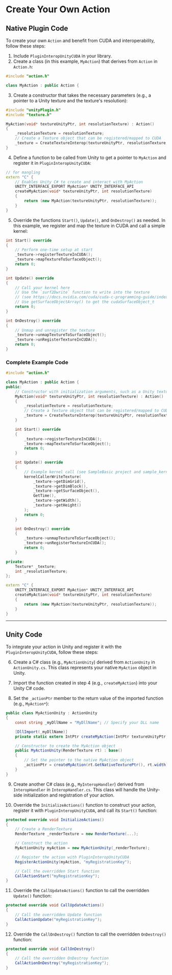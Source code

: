 # Create Your Own Action

## Native Plugin Code

To create your own `Action` and benefit from CUDA and interoperability, follow these steps:

1. Include `PluginInteropUnityCUDA` in your library.
2. Create a class (in this example, `MyAction`) that derives from `Action` in `Action.h`:

```cpp
#include "action.h"

class MyAction : public Action {
```

3. Create a constructor that takes the necessary parameters (e.g., a pointer to a Unity texture and the texture's resolution):

```cpp
#include "unityPlugin.h"
#include "texture.h"

MyAction(void* textureUnityPtr, int resolutionTexture) : Action() 
{
    _resolutionTexture = resolutionTexture;
    // Create a Texture object that can be registered/mapped to CUDA
    _texture = CreateTextureInterop(textureUnityPtr, resolutionTexture, resolutionTexture);
}
```

4. Define a function to be called from Unity to get a pointer to `MyAction` and register it in `PluginInteropUnityCUDA`:

```cpp
// for mangling
extern "C" {
    // Enables Unity C# to create and interact with MyAction
    UNITY_INTERFACE_EXPORT MyAction* UNITY_INTERFACE_API 
    createMyAction(void* textureUnityPtr, int resolutionTexture)
    {
        return (new MyAction(textureUnityPtr, resolutionTexture));            
    }
}
```

5. Override the functions `Start()`, `Update()`, and `OnDestroy()` as needed. In this example, we register and map the texture in CUDA and call a simple kernel:

```cpp
int Start() override
{
    // Perform one-time setup at start
    _texture->registerTextureInCUDA();
    _texture->mapTextureToSurfaceObject();
    return 0;
}

int Update() override
{       
    // Call your kernel here
    // Use the `surf2Dwrite` function to write into the texture
    // (see https://docs.nvidia.com/cuda/cuda-c-programming-guide/index.html?highlight=surf2dwrite#surf2dwrite)
    // Use getSurfaceObjectArray() to get the cudaSurfaceObject_t
    return 0;
}

int OnDestroy() override
{
    // Unmap and unregister the texture
    _texture->unmapTextureToSurfaceObject();
    _texture->unRegisterTextureInCUDA();
    return 0;
}
```

### Complete Example Code

```cpp
#include "action.h"

class MyAction : public Action {
public:
    // Constructor with initialization arguments, such as a Unity texture pointer
    MyAction(void* textureUnityPtr, int resolutionTexture) : Action() 
    {
        _resolutionTexture = resolutionTexture;
        // Create a Texture object that can be registered/mapped to CUDA
        _texture = CreateTextureInterop(textureUnityPtr, resolutionTexture, resolutionTexture);
    }

    int Start() override
    {
        _texture->registerTextureInCUDA();
        _texture->mapTextureToSurfaceObject();
        return 0;
    }

    int Update() override
    {       
        // Example kernel call (see SampleBasic project and sample_kernels.cu)
        kernelCallerWriteTexture(
            _texture->getDimGrid(), 
            _texture->getDimBlock(),
            _texture->getSurfaceObject(), 
            GetTime(),
            _texture->getWidth(), 
            _texture->getHeight()
        );
        return 0;
    }

    int OnDestroy() override
    {
        _texture->unmapTextureToSurfaceObject();
        _texture->unRegisterTextureInCUDA();
        return 0;
    }

private:
    Texture* _texture;
    int _resolutionTexture;
};

extern "C" {
    UNITY_INTERFACE_EXPORT MyAction* UNITY_INTERFACE_API 
    createMyAction(void* textureUnityPtr, int resolutionTexture)
    {
        return (new MyAction(textureUnityPtr, resolutionTexture));            
    }
}
```

---

## Unity Code

To integrate your action in Unity and register it with the `PluginInteropUnityCUDA`, follow these steps:

6. Create a C# class (e.g., `MyActionUnity`) derived from `ActionUnity` in `ActionUnity.cs`. This class represents your native `MyAction` object in Unity.

7. Import the function created in step 4 (e.g., `createMyAction`) into your Unity C# code.

8. Set the `_actionPtr` member to the return value of the imported function (e.g., `MyAction*`):

```csharp
public class MyActionUnity : ActionUnity
{
    const string _myDllName = "MyDllName"; // Specify your DLL name

    [DllImport(_myDllName)]
    private static extern IntPtr createMyAction(IntPtr textureUnityPtr, int resolutionTexture);

    // Constructor to create the MyAction object
    public MyActionUnity(RenderTexture rt) : base()
    {
        // Set the pointer to the native MyAction object
        _actionPtr = createMyAction(rt.GetNativeTexturePtr(), rt.width);
    }
}
```

9. Create another C# class (e.g., `MyInteropHandler`) derived from `InteropHandler` in `InteropHandler.cs`. This class will handle the Unity-side initialization and registration of your action.

10. Override the `InitializeActions()` function to construct your action, register it with `PluginInteropUnityCUDA`, and call its `Start()` function:

```csharp
protected override void InitializeActions()
{
    // Create a RenderTexture
    RenderTexture _renderTexture = new RenderTexture(...);

    // Construct the action
    MyActionUnity myAction = new MyActionUnity(_renderTexture);

    // Register the action with PluginInteropUnityCUDA
    RegisterActionUnity(myAction, "myRegistrationKey");

    // Call the overridden Start function
    CallActionStart("myRegistrationKey");
}
```

11. Override the `CallUpdateActions()` function to call the overridden `Update()` function:

```csharp
protected override void CallUpdateActions()
{
    // Call the overridden Update function
    CallActionUpdate("myRegistrationKey");
}
```

12. Override the `CallOnDestroy()` function to call the overridden `OnDestroy()` function:

```csharp
protected override void CallOnDestroy()
{
    // Call the overridden OnDestroy function
    CallActionOnDestroy("myRegistrationKey");
}
```